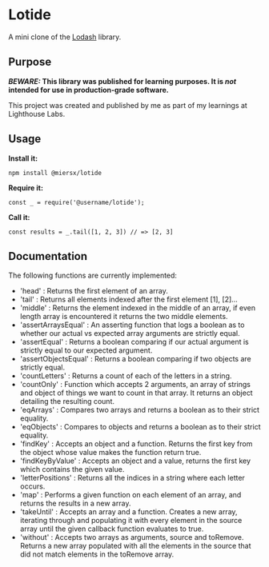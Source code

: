 # Lotide

A mini clone of the [Lodash](https://lodash.com) library.

## Purpose

**_BEWARE:_ This library was published for learning purposes. It is _not_ intended for use in production-grade software.**

This project was created and published by me as part of my learnings at Lighthouse Labs. 

## Usage

**Install it:**

`npm install @miersx/lotide`

**Require it:**

`const _ = require('@username/lotide');`

**Call it:**

`const results = _.tail([1, 2, 3]) // => [2, 3]`

## Documentation

The following functions are currently implemented:


* 'head' : Returns the first element of an array.
* 'tail' : Returns all elements indexed after the first element [1], [2]...
* 'middle' : Returns the element indexed in the middle of an array, if even length array is encountered it returns the two middle elements.
* 'assertArraysEqual' : An asserting function that logs a boolean as to whether our actual vs expected array arguments are strictly equal.
* 'assertEqual' : Returns a boolean comparing if our actual argument is strictly equal to our expected argument.
* 'assertObjectsEqual' : Returns a boolean comparing if two objects are strictly equal.
* 'countLetters' : Returns a count of each of the letters in a string. 
* 'countOnly' : Function which accepts 2 arguments, an array of strings and object of things we want to count in that array. It returns an object detailing the resulting count. 
* 'eqArrays' : Compares two arrays and returns a boolean as to their strict equality.
* 'eqObjects' : Compares to objects and returns a boolean as to their strict equality.
* 'findKey' : Accepts an object and a function. Returns the first key from the object whose value makes the function return true.
* 'findKeyByValue' : Accepts an object and a value, returns the first key which contains the given value.
* 'letterPositions' : Returns all the indices in a string where each letter occurs.
* 'map' : Performs a given function on each element of an array, and returns the results in a new array.
* 'takeUntil' : Accepts an array and a function. Creates a new array, iterating through and populating it with every element in the source array until the given callback function evaluates to true. 
* 'without' : Accepts two arrays as arguments, source and toRemove. Returns a new array populated with all the elements in the source that did not match elements in the toRemove array.